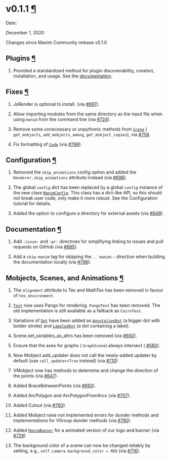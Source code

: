 # v0.1.1 [¶](https://docs.manim.community/en/stable/changelog/0.1.1-changelog.html\#v0-1-1 "Link to this heading")

Date:

December 1, 2020

Changes since Manim Community release v0.1.0

## Plugins [¶](https://docs.manim.community/en/stable/changelog/0.1.1-changelog.html\#plugins "Link to this heading")

1. Provided a standardized method for plugin discoverability, creation,
installation, and usage. See the [documentation](https://docs.manim.community/en/stable/plugins.html#plugins).


## Fixes [¶](https://docs.manim.community/en/stable/changelog/0.1.1-changelog.html\#fixes "Link to this heading")

1. JsRender is optional to install. (via [#697](https://github.com/ManimCommunity/manim/pull/697)).

2. Allow importing modules from the same directory as the input
file when using `manim` from the command line (via [#724](https://github.com/ManimCommunity/manim/pull/724)).

3. Remove some unnecessary or unpythonic methods from [`Scene`](https://docs.manim.community/en/stable/reference/manim.scene.scene.Scene.html#manim.scene.scene.Scene "manim.scene.scene.Scene")
( `get_mobjects`, `add_mobjects_among`, `get_mobject_copies`),
via [#758](https://github.com/ManimCommunity/manim/pull/758).

4. Fix formatting of [`Code`](https://docs.manim.community/en/stable/reference/manim.mobject.text.code_mobject.Code.html#manim.mobject.text.code_mobject.Code "manim.mobject.text.code_mobject.Code") (via [#798](https://github.com/ManimCommunity/manim/pull/798)).


## Configuration [¶](https://docs.manim.community/en/stable/changelog/0.1.1-changelog.html\#configuration "Link to this heading")

1. Removed the `skip_animations` config option and added the
`Renderer.skip_animations` attribute instead (via [#696](https://github.com/ManimCommunity/manim/pull/696)).

2. The global `config` dict has been replaced by a global `config` instance
of the new class [`ManimConfig`](https://docs.manim.community/en/stable/reference/manim._config.utils.ManimConfig.html#manim._config.utils.ManimConfig "manim._config.utils.ManimConfig"). This class has a dict-like API, so
this should not break user code, only make it more robust. See the
Configuration tutorial for details.

3. Added the option to configure a directory for external assets (via [#649](https://github.com/ManimCommunity/manim/pull/649)).


## Documentation [¶](https://docs.manim.community/en/stable/changelog/0.1.1-changelog.html\#documentation "Link to this heading")

1. Add `:issue:` and `:pr:` directives for simplifying linking to issues and
pull requests on GitHub (via [#685](https://github.com/ManimCommunity/manim/pull/685)).

2. Add a `skip-manim` tag for skipping the `.. manim::` directive when
building the documentation locally (via [#796](https://github.com/ManimCommunity/manim/pull/796)).


## Mobjects, Scenes, and Animations [¶](https://docs.manim.community/en/stable/changelog/0.1.1-changelog.html\#mobjects-scenes-and-animations "Link to this heading")

01. The `alignment` attribute to Tex and MathTex has been removed in favour of `tex_environment`.

02. [`Text`](https://docs.manim.community/en/stable/reference/manim.mobject.text.text_mobject.Text.html#manim.mobject.text.text_mobject.Text "manim.mobject.text.text_mobject.Text") now uses Pango for rendering. `PangoText` has been removed. The old implementation is still available as a fallback as `CairoText`.

03. Variations of [`Dot`](https://docs.manim.community/en/stable/reference/manim.mobject.geometry.arc.Dot.html#manim.mobject.geometry.arc.Dot "manim.mobject.geometry.arc.Dot") have been added as [`AnnotationDot`](https://docs.manim.community/en/stable/reference/manim.mobject.geometry.arc.AnnotationDot.html#manim.mobject.geometry.arc.AnnotationDot "manim.mobject.geometry.arc.AnnotationDot")
    (a bigger dot with bolder stroke) and [`LabeledDot`](https://docs.manim.community/en/stable/reference/manim.mobject.geometry.arc.LabeledDot.html#manim.mobject.geometry.arc.LabeledDot "manim.mobject.geometry.arc.LabeledDot") (a dot containing a
    label).

04. Scene.set\_variables\_as\_attrs has been removed (via [#692](https://github.com/ManimCommunity/manim/pull/692)).

05. Ensure that the axes for graphs ( `GraphScene`) always intersect ( [#580](https://github.com/ManimCommunity/manim/pull/580)).

06. Now Mobject.add\_updater does not call the newly-added updater by default
    (use `call_updater=True` instead) (via [#710](https://github.com/ManimCommunity/manim/pull/710))

07. VMobject now has methods to determine and change the direction of the points (via [#647](https://github.com/ManimCommunity/manim/pull/647)).

08. Added BraceBetweenPoints (via [#693](https://github.com/ManimCommunity/manim/pull/693)).

09. Added ArcPolygon and ArcPolygonFromArcs (via [#707](https://github.com/ManimCommunity/manim/pull/707)).

10. Added Cutout (via [#760](https://github.com/ManimCommunity/manim/pull/760)).

11. Added Mobject raise not implemented errors for dunder methods and implementations for VGroup dunder methods (via [#790](https://github.com/ManimCommunity/manim/pull/790)).

12. Added [`ManimBanner`](https://docs.manim.community/en/stable/reference/manim.mobject.logo.ManimBanner.html#manim.mobject.logo.ManimBanner "manim.mobject.logo.ManimBanner") for a animated version of our logo and banner (via [#729](https://github.com/ManimCommunity/manim/pull/729))

13. The background color of a scene can now be changed reliably by setting, e.g.,
    `self.camera.background_color = RED` (via [#716](https://github.com/ManimCommunity/manim/pull/716)).